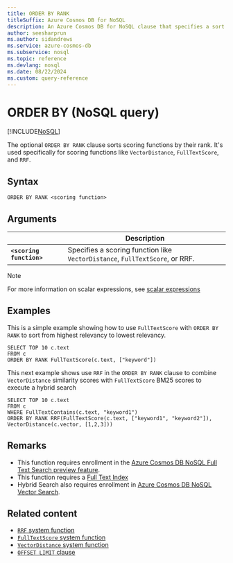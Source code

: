 ```yaml
---
title: ORDER BY RANK
titleSuffix: Azure Cosmos DB for NoSQL
description: An Azure Cosmos DB for NoSQL clause that specifies a sort order by ranking of scoring functions.
author: seesharprun
ms.author: sidandrews
ms.service: azure-cosmos-db
ms.subservice: nosql
ms.topic: reference
ms.devlang: nosql
ms.date: 08/22/2024
ms.custom: query-reference
---
```


# ORDER BY (NoSQL query)

[!INCLUDE[NoSQL](../../includes/appliesto-nosql.md)]

The optional ``ORDER BY RANK`` clause sorts scoring functions by their rank. It's used specifically for scoring functions like `VectorDistance`, `FullTextScore`, and `RRF`.

## Syntax

```nosql
ORDER BY RANK <scoring function>
```  

## Arguments

| | Description |
| --- | --- |
| **``<scoring function>``** | Specifies a scoring function like `VectorDistance`, `FullTextScore`, or RRF. |

> [!NOTE]
> For more information on scalar expressions, see [scalar expressions](scalar-expressions.md)

## Examples

This is a simple example showing how to use `FullTextScore` with `ORDER BY RANK` to sort from highest relevancy to lowest relevancy.

```nosql
SELECT TOP 10 c.text
FROM c
ORDER BY RANK FullTextScore(c.text, ["keyword"])
```

This next example shows use `RRF` in the `ORDER BY RANK` clause to combine `VectorDistance` similarity scores with `FullTextScore` BM25 scores to execute a hybrid search

```nosql
SELECT TOP 10 c.text
FROM c
WHERE FullTextContains(c.text, "keyword1")
ORDER BY RANK RRF(FullTextScore(c.text, ["keyword1", "keyword2"]), VectorDistance(c.vector, [1,2,3]))
```

## Remarks  

- This function requires enrollment in the [Azure Cosmos DB NoSQL Full Text Search preview feature](../full-text-search.md).
- This function requires a [Full Text Index](../../index-policy.md)
- Hybrid Search also requires enrollment in [Azure Cosmos DB NoSQL Vector Search](../vector-search.md).

## Related content
- [``RRF`` system function](rrf.md)
- [``FullTextScore`` system function](fulltextscore.md)
- [``VectorDistance`` system function](vectordistance.md)
- [``OFFSET LIMIT`` clause](offset-limit.md)
